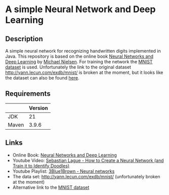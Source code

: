 # A simple Neural Network and Deep Learning

## Description

A simple neural network for recognizing handwritten digits implemented in Java.
This repository is based on the online book [Neural Networks and Deep Learning][book] by [Michael Nielsen][michael_nielsen].
For training the network the [MNIST dataset][mnist_dataset] is used. 
Unfortunately the link to the original dataset http://yann.lecun.com/exdb/mnist/ is broken at the moment, but it looks like the dataset can also be found [here][mnist_dataset2].

## Requirements

|        | Version |
|--------|---------|
| JDK    | 21      |
| Maven  | 3.9.6   |

## Links

* Online Book: [Neural Networks and Deep Learning][book]
* Youtube Video: [Sebastian Lague - How to Create a Neural Network (and Train it to Identify Doodles)][sebastian_lague]
* Youtube Playlist: [3Blue1Brown - Neural networks][3blue1brown]
* The data set: http://yann.lecun.com/exdb/mnist/ (unfortunately broken at the moment)
* Alternative link to the [MNIST dataset][mnist_dataset2]



[comment]: <> (collection of links sorted alphabetically ascending)
[3blue1brown]: https://www.youtube.com/watch?v=aircAruvnKk&list=PLZHQObOWTQDNU6R1_67000Dx_ZCJB-3pi
[book]: http://neuralnetworksanddeeplearning.com/chap1.html
[michael_nielsen]: https://michaelnielsen.org/
[mnist_dataset]: https://en.wikipedia.org/wiki/MNIST_database
[mnist_dataset2]: https://github.com/cvdfoundation/mnist
[sebastian_lague]: https://www.youtube.com/watch?v=hfMk-kjRv4c
